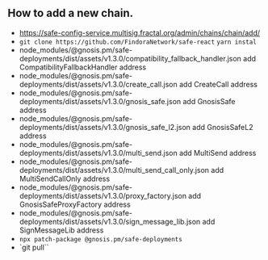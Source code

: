 ## How to add a new chain.

- https://safe-config-service.multisig.fractal.org/admin/chains/chain/add/
- `git clone https://github.com/FindoraNetwork/safe-react`
  `yarn instal`
- node_modules/@gnosis.pm/safe-deployments/dist/assets/v1.3.0/compatibility_fallback_handler.json add CompatibilityFallbackHandler address
- node_modules/@gnosis.pm/safe-deployments/dist/assets/v1.3.0/create_call.json add CreateCall address
- node_modules/@gnosis.pm/safe-deployments/dist/assets/v1.3.0/gnosis_safe.json add GnosisSafe address
- node_modules/@gnosis.pm/safe-deployments/dist/assets/v1.3.0/gnosis_safe_l2.json add GnosisSafeL2 address
- node_modules/@gnosis.pm/safe-deployments/dist/assets/v1.3.0/multi_send.json add MultiSend address
- node_modules/@gnosis.pm/safe-deployments/dist/assets/v1.3.0/multi_send_call_only.json add MultiSendCallOnly address
- node_modules/@gnosis.pm/safe-deployments/dist/assets/v1.3.0/proxy_factory.json add GnosisSafeProxyFactory address
- node_modules/@gnosis.pm/safe-deployments/dist/assets/v1.3.0/sign_message_lib.json add SignMessageLib address
- `npx patch-package @gnosis.pm/safe-deployments`
- `git pull``
